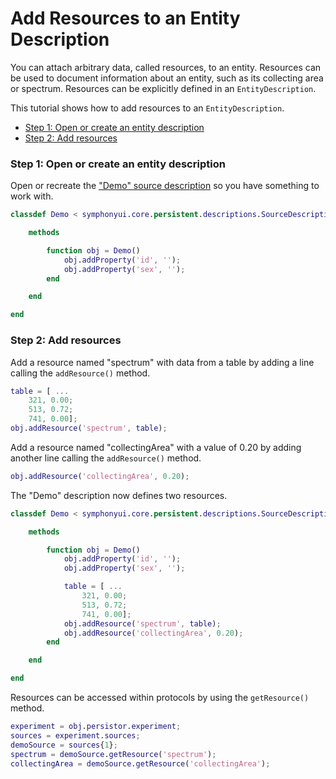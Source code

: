 # Add Resources to an Entity Description

You can attach arbitrary data, called resources, to an entity. Resources can be used to document information about an entity, such as its collecting area or spectrum. Resources can be explicitly defined in an `EntityDescription`.

This tutorial shows how to add resources to an `EntityDescription`.

- [Step 1: Open or create an entity description](#step-1-open-or-create-an-entity-description)
- [Step 2: Add resources](#step-2-add-resources)

### Step 1: Open or create an entity description
Open or recreate the ["Demo" source description](Write-an-Entity-Description) so you have something to work with.

```matlab
classdef Demo < symphonyui.core.persistent.descriptions.SourceDescription

    methods

        function obj = Demo()
            obj.addProperty('id', '');
            obj.addProperty('sex', '');
        end

    end

end
```

### Step 2: Add resources
Add a resource named "spectrum" with data from a table by adding a line calling the `addResource()` method.

```matlab
table = [ ...
    321, 0.00;
    513, 0.72;
    741, 0.00];
obj.addResource('spectrum', table);
```

Add a resource named "collectingArea" with a value of 0.20 by adding another line calling the `addResource()` method.

```matlab
obj.addResource('collectingArea', 0.20);
```

The "Demo" description now defines two resources.

```matlab
classdef Demo < symphonyui.core.persistent.descriptions.SourceDescription

    methods

        function obj = Demo()
            obj.addProperty('id', '');
            obj.addProperty('sex', '');

            table = [ ...
                321, 0.00;
                513, 0.72;
                741, 0.00];
            obj.addResource('spectrum', table);
            obj.addResource('collectingArea', 0.20);
        end

    end

end
```

Resources can be accessed within protocols by using the `getResource()` method.

```matlab
experiment = obj.persistor.experiment;
sources = experiment.sources;
demoSource = sources{1};
spectrum = demoSource.getResource('spectrum');
collectingArea = demoSource.getResource('collectingArea');
```
